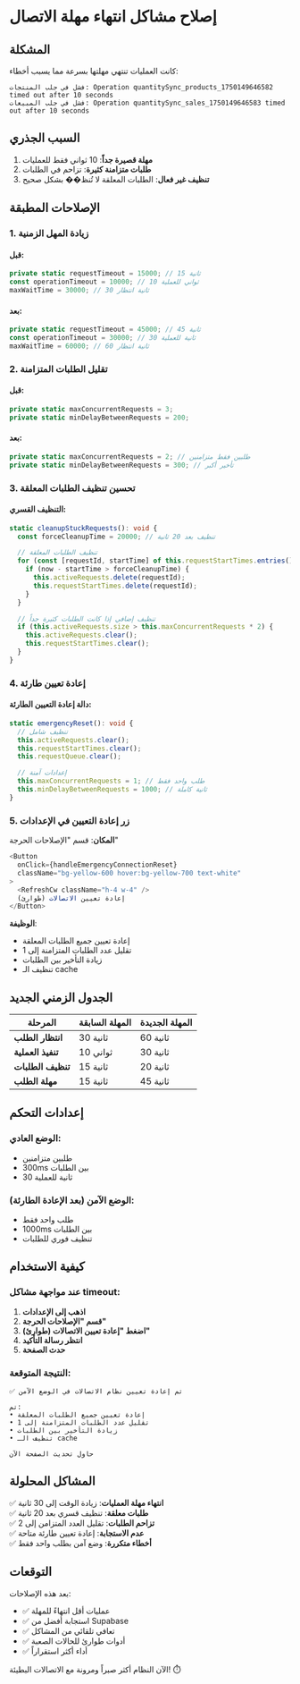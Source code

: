# إصلاح مشاكل انتهاء مهلة الاتصال

## المشكلة

كانت العمليات تنتهي مهلتها بسرعة مما يسبب أخطاء:

```
فشل في جلب المنتجات: Operation quantitySync_products_1750149646582 timed out after 10 seconds
فشل في جلب المبيعات: Operation quantitySync_sales_1750149646583 timed out after 10 seconds
```

## السبب الجذري

1. **مهلة قصيرة جداً**: 10 ثواني فقط للعمليات
2. **طلبات متزامنة كثيرة**: تزاحم في الطلبات
3. **تنظيف غير فعال**: الطلبات المعلقة لا تُنظ�� بشكل صحيح

## الإصلاحات المطبقة

### 1. زيادة المهل الزمنية

#### قبل:

```typescript
private static requestTimeout = 15000; // 15 ثانية
const operationTimeout = 10000; // 10 ثواني للعملية
maxWaitTime = 30000; // 30 ثانية انتظار
```

#### بعد:

```typescript
private static requestTimeout = 45000; // 45 ثانية
const operationTimeout = 30000; // 30 ثانية للعملية
maxWaitTime = 60000; // 60 ثانية انتظار
```

### 2. تقليل الطلبات المتزامنة

#### قبل:

```typescript
private static maxConcurrentRequests = 3;
private static minDelayBetweenRequests = 200;
```

#### بعد:

```typescript
private static maxConcurrentRequests = 2; // طلبين فقط متزامنين
private static minDelayBetweenRequests = 300; // تأخير أكبر
```

### 3. تحسين تنظيف الطلبات المعلقة

#### التنظيف القسري:

```typescript
static cleanupStuckRequests(): void {
  const forceCleanupTime = 20000; // تنظيف بعد 20 ثانية

  // تنظيف الطلبات المعلقة
  for (const [requestId, startTime] of this.requestStartTimes.entries()) {
    if (now - startTime > forceCleanupTime) {
      this.activeRequests.delete(requestId);
      this.requestStartTimes.delete(requestId);
    }
  }

  // تنظيف إضافي إذا كانت الطلبات كثيرة جداً
  if (this.activeRequests.size > this.maxConcurrentRequests * 2) {
    this.activeRequests.clear();
    this.requestStartTimes.clear();
  }
}
```

### 4. إعادة تعيين طارئة

#### دالة إعادة التعيين الطارئة:

```typescript
static emergencyReset(): void {
  // تنظيف شامل
  this.activeRequests.clear();
  this.requestStartTimes.clear();
  this.requestQueue.clear();

  // إعدادات آمنة
  this.maxConcurrentRequests = 1; // طلب واحد فقط
  this.minDelayBetweenRequests = 1000; // ثانية كاملة
}
```

### 5. زر إعادة التعيين في الإعدادات

**المكان**: قسم "الإصلاحات الحرجة"

```typescript
<Button
  onClick={handleEmergencyConnectionReset}
  className="bg-yellow-600 hover:bg-yellow-700 text-white"
>
  <RefreshCw className="h-4 w-4" />
  إعادة تعيين الاتصالات (طوارئ)
</Button>
```

**الوظيفة**:

- إعادة تعيين جميع الطلبات المعلقة
- تقليل عدد الطلبات المتزامنة إلى 1
- زيادة التأخير بين الطلبات
- تنظيف الـ cache

## الجدول الزمني الجديد

| المرحلة           | المهلة السابقة | المهلة الجديدة |
| ----------------- | -------------- | -------------- |
| **انتظار الطلب**  | 30 ثانية       | 60 ثانية       |
| **تنفيذ العملية** | 10 ثواني       | 30 ثانية       |
| **تنظيف الطلبات** | 15 ثانية       | 20 ثانية       |
| **مهلة الطلب**    | 15 ثانية       | 45 ثانية       |

## إعدادات التحكم

### الوضع العادي:

- طلبين متزامنين
- 300ms بين الطلبات
- 30 ثانية للعملية

### الوضع الآمن (بعد الإعادة الطارئة):

- طلب واحد فقط
- 1000ms بين الطلبات
- تنظيف فوري للطلبات

## كيفية الاستخدام

### عند مواجهة مشاكل timeout:

1. **اذهب إلى الإعدادات**
2. **قسم "الإصلاحات الحرجة"**
3. **اضغط "إعادة تعيين الاتصالات (طوارئ)"**
4. **انتظر رسالة التأكيد**
5. **حدث الصفحة**

### النتيجة المتوقعة:

```
✅ تم إعادة تعيين نظام الاتصالات في الوضع الآمن

تم:
• إعادة تعيين جميع الطلبات المعلقة
• تقليل عدد الطلبات المتزامنة إلى 1
• زيادة التأخير بين الطلبات
• تنظيف الـ cache

حاول تحديث الصفحة الآن
```

## المشاكل المحلولة

✅ **انتهاء مهلة العمليات**: زيادة الوقت إلى 30 ثانية  
✅ **طلبات معلقة**: تنظيف قسري بعد 20 ثانية  
✅ **تزاحم الطلبات**: تقليل العدد المتزامن إلى 2  
✅ **عدم الاستجابة**: إعادة تعيين طارئة متاحة  
✅ **أخطاء متكررة**: وضع آمن بطلب واحد فقط

## التوقعات

بعد هذه الإصلاحات:

- ✅ عمليات أقل انتهاءً للمهلة
- ✅ استجابة أفضل من Supabase
- ✅ تعافي تلقائي من المشاكل
- ✅ أدوات طوارئ للحالات الصعبة
- ✅ أداء أكثر استقراراً

الآن النظام أكثر صبراً ومرونة مع الاتصالات البطيئة! ⏱️

